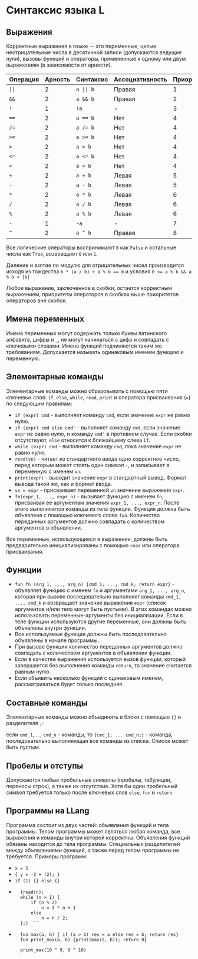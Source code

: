 # Синтаксис языка L

## Выражения

Корректные выражения в языке -- это переменные, целые неотрицательные числа в десятичной записи (допускаются ведущие нули), вызовы функций и операторы, примененные к одному или двум выражениям (в зависимости от арности).

Операция | Арность | Синтаксис | Ассоциативность | Приоритет
---------|---------|-----------|-----------------|----------
 `\|\|`  | 2       | `a \|\| b`| Правая          | 1
 `&&`    | 2       | `a && b`  | Правая          | 2
  `!`    | 1       | `!a`      | -               | 3
 `==`    | 2       | `a == b`  | Нет             | 4
 `/=`    | 2       | `a /= b`  | Нет             | 4
 `>=`    | 2       | `a >= b`  | Нет             | 4
 `>`     | 2       | `a > b`   | Нет             | 4
 `<=`    | 2       | `a <= b`  | Нет             | 4
 `<`     | 2       | `a < b`   | Нет             | 4
 `+`     | 2       | `a + b`   | Левая           | 5
 `-`     | 2       | `a - b`   | Левая           | 5
 `*`     | 2       | `a * b`   | Левая           | 6
 `/`     | 2       | `a / b`   | Левая           | 6
 `%`     | 2       | `a % b`   | Левая           | 6
 `-`     | 1       | `-a`      | -               | 7
 `^`     | 2       | `a ^ b`   | Правая          | 8



Все логические операторы воспринимают `0` как `False` и остальные числа как `True`, возвращают `0` или `1`.

Деление и взятие по модулю для отрицательных чисел производится исходя из тождества `b * (a / b) + a % b == b` и условия `0 <= a % b && a % b < |b|`

Любое выражение, заключенное в скобки, остается корректным выражением, приоритеты операторов в скобках выше приоритетов операторов вне скобок. 
 
## Имена переменных

Имена переменных могут содержать только буквы латинского алфавита, цифры и `_`, не могут начинаться с цифр и совпадать с ключевыми словами.
Имена функций подчиняются таким же требованиям. Допускается называть одинаковым именем функцию и переменную.

## Элементарные команды

Элементарные команды можно образовывать с помощью пяти ключевых слов: `if`, `else`, `while`, `read`, `print` и оператора присваивания (`=`) по следующим правилам:

- `if (expr) cmd` - выполняет команду `cmd`, если значение `expr` не равно нулю.
- `if (expr) cmd else cmd'` - выполняет команду `cmd`, если значение `expr` не равно нулю, и команду `cmd'` в противном случае. Если скобки отсутствуют, `else` относится к ближайшему слева `if`.
- `while (expr) cmd` - выполняет команду `cmd`, пока значение `expr` не равно нулю.
- `read(vn)` - читает из стандартного ввода одно корректное число, перед которым может стоять один символ `-`, и записывает в переменную с именем `vn`.
- `print(expr)` - выводит значение `expr` в стандартный вывод. Формат вывода такой же, как и формат ввода.
- `vn = expr` - присваивает переменной `vn` значение выражения `expr`.
- `fn(expr_1, ..., expr_n)` - вызывает функцию с именем `fn`, присваивая ее аргументам значения `expr_1, ..., expr_n`. После этого выполняются команды из тела функции. Функция должна быть объявлена с помощью ключевого слова `fun`. Количество переданных аргументов должно совпадать с количеством аргументов в объявлении.

Все переменные, использующиеся в выражении, должны быть предварительно инициализированы с помощью `read` или оператора присваивания.

## Функции

* `fun fn (arg_1, ..., arg_n) {cmd_1; ...; cmd_k; return expr}` - объявляет функцию с именем `fn` и аргументами `arg_1, ..., arg_n`, которая при вызове последовательно выполняет команды `cmd_1, ..., cmd_k` и возвращает значение выражения `expr` (список аргументов и/или тело могут быть пустыми). В этих командах можно использовать переменные-аргументы без инициализации. Если в теле функции используются другие переменные, они должны быть объявлены внутри функции.
* Все используемые функции должны быть последовательно объявлены в начале программы.
* При вызове функции количество переданных аргументов должно совпадать с количеством аргументов в объявлении функции.
* Если в качестве выражения используется вызов функции, который завершается без выполнения команды `return`, то значение считается равным нулю.
* Если объявить несколько функций с одинаковым именем, рассматриваться будет только последняя.

## Составные команды

Элементарные команды можно объединять в блоки с помощью `{}` и разделителя `;`:

если `cmd_1`, ..., `cmd_n` - команды, то `{cmd_1; ... cmd_n;}` - команда, последовательно выполняющая все команды из списка. Список может быть пустым.

## Пробелы и отступы

Допускаются любые пробельные символы (пробелы, табуляции, переносы строк), а также их отсутствие. Хотя бы один пробельный символ требуется только после ключевых слов `else`, `fun` и `return`.

## Программы на LLang
Программа состоит из двух частей: объявления функций и тела программы. Телом программы может являться любая команда, все выражения и команды внутри которой корректны. Объявления функций обязаны находится до тела программы. Специальных разделителей между объявлениями функций, а также перед телом программы не требуется. Примеры программ:

* `x = 5`
* `{ y = -2 + (2); }`
* `if (1) {} else {}`
* ``` 
	{read(n);
	while (n > 1) {
		if (n % 2) 
			n = 3 * n + 1
		else
			n = n / 2;
	};} ```
* ``` 
	fun max(a, b) { if (a > b) res = a else res = b; return res}
	fun print_max(a, b) {print(max(a, b)); return 0}
	
	print_max(10 ^ 9, 9 ^ 10)
	```
